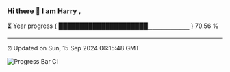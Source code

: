 ### Hi there 👋 I am Harry , 

⏳ Year progress { █████████████████████▁▁▁▁▁▁▁▁▁ } 70.56 %

---

⏰ Updated on Sun, 15 Sep 2024 06:15:48 GMT

![Progress Bar CI](https://github.com/duykhang68/duykhang68/workflows/Progress%20Bar%20CI/badge.svg)
